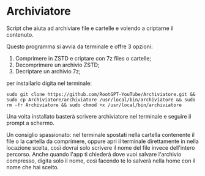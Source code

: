 # Archiviatore
Script che aiuta ad archiviare file e cartelle e volendo a criptarne il contenuto.

  Questo programma si avvia da terminale e offre 3 opzioni:  
  1. Comprimere in ZSTD e criptare con 7z files o cartelle;
  2. Decomprimere un archivio ZSTD;
  3. Decriptare un archivio 7z;  

per installarlo digita nel terminale:  

`sudo git clone https://github.com/RootGPT-YouTube/Archiviatore.git && sudo cp Archiviatore/archiviatore /usr/local/bin/archiviatore && sudo rm -fr Archiviatore && sudo chmod +x /usr/local/bin/archiviatore`  

Una volta installato basterà scrivere archiviatore nel terminale e seguire il prompt a schermo.

Un consiglio spassionato: nel terminale spostati nella cartella contenente il file o la cartella da comprimere, oppure apri il terminale direttamente in nella locazione scelta, così dovrai solo scrivere il nome del file invece dell'intero percorso. Anche quando l'app ti chiederà dove vuoi salvare l'archivio compresso, digita solo il nome, così facendo te lo salverà nella home con il nome che hai scelto.
